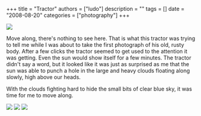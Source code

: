 +++
title = "Tractor"
authors = ["ludo"]
description = ""
tags = []
date = "2008-08-20"
categories = ["photography"]
+++

![](DSC_4557_small.jpg)

Move along, there's nothing to see here. That is what this tractor was trying to tell me while I was about to take the first photograph of his old, rusty body. After a few clicks the tractor seemed to get used to the attention it was getting. Even the sun would show itself for a few minutes. The tractor didn't say a word, but it looked like it was just as surprised as me that the sun was able to punch a hole in the large and heavy clouds floating along slowly, high above our heads.

With the clouds fighting hard to hide the small bits of clear blue sky, it was time for me to move along.

![](DSC_4524_small.jpg)
![](DSC_4565_small.jpg)
![](DSC_4560_small.jpg)
